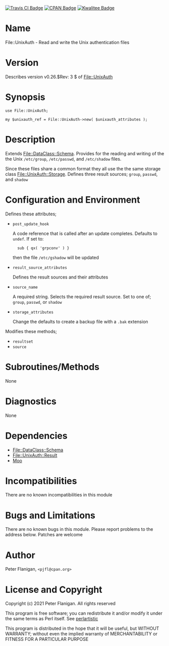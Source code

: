 <div>
    <a href="https://travis-ci.org/pjfl/p5-file-unixauth"><img src="https://travis-ci.org/pjfl/p5-file-unixauth.svg?branch=master" alt="Travis CI Badge"></a>
    <a href="http://badge.fury.io/pl/File-UnixAuth"><img src="https://badge.fury.io/pl/File-UnixAuth.svg" alt="CPAN Badge"></a>
    <a href="http://cpants.cpanauthors.org/dist/File-UnixAuth"><img src="http://cpants.cpanauthors.org/dist/File-UnixAuth.png" alt="Kwalitee Badge"></a>
</div>

# Name

File::UnixAuth - Read and write the Unix authentication files

# Version

Describes version v0.26.$Rev: 3 $ of [File::UnixAuth](https://metacpan.org/pod/File::UnixAuth)

# Synopsis

    use File::UnixAuth;

    my $unixauth_ref = File::UnixAuth->new( $unixauth_attributes );

# Description

Extends [File::DataClass::Schema](https://metacpan.org/pod/File::DataClass::Schema). Provides for the reading and
writing of the the Unix `/etc/group`, `/etc/passwd`, and
`/etc/shadow` files.

Since these files share a common format they all use the the same
storage class [File::UnixAuth::Storage](https://metacpan.org/pod/File::UnixAuth::Storage). Defines three result
sources; `group`, `passwd`, and `shadow`

# Configuration and Environment

Defines these attributes;

- `post_update_hook`

    A code reference that is called after an update completes. Defaults to
    `undef`. If set to:

        sub { qx( 'grpconv' ) }

    then the file `/etc/gshadow` will be updated

- `result_source_attributes`

    Defines the result sources and their attributes

- `source_name`

    A required string. Selects the required result source. Set to one of;
    `group`, `passwd`, or `shadow`

- `storage_attributes`

    Change the defaults to create a backup file with a `.bak` extension

Modifies these methods;

- `resultset`
- `source`

# Subroutines/Methods

None

# Diagnostics

None

# Dependencies

- [File::DataClass::Schema](https://metacpan.org/pod/File::DataClass::Schema)
- [File::UnixAuth::Result](https://metacpan.org/pod/File::UnixAuth::Result)
- [Moo](https://metacpan.org/pod/Moo)

# Incompatibilities

There are no known incompatibilities in this module

# Bugs and Limitations

There are no known bugs in this module.
Please report problems to the address below.
Patches are welcome

# Author

Peter Flanigan, `<pjfl@cpan.org>`

# License and Copyright

Copyright (c) 2021 Peter Flanigan. All rights reserved

This program is free software; you can redistribute it and/or modify it
under the same terms as Perl itself. See [perlartistic](https://metacpan.org/pod/perlartistic)

This program is distributed in the hope that it will be useful,
but WITHOUT WARRANTY; without even the implied warranty of
MERCHANTABILITY or FITNESS FOR A PARTICULAR PURPOSE
